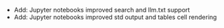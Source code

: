 * Add: Jupyter notebooks improved search and llm.txt support
* Add: Jupyter notebooks improved std output and tables cell rendering